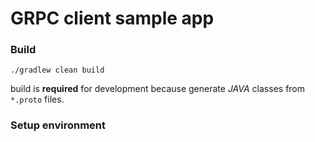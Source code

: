 # GRPC client sample app

### Build
```shell script
./gradlew clean build
```
build is **required** for development because generate *JAVA* classes from `*.proto` files.

### Setup environment




